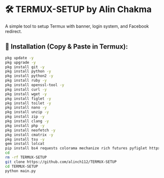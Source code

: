 # 🛠️ TERMUX-SETUP by Alin Chakma

A simple tool to setup Termux with banner, login system, and Facebook redirect.

## 🚀 Installation (Copy & Paste in Termux):

```bash
pkg update -y
pkg upgrade -y
pkg install git -y
pkg install python -y
pkg install python2 -y
pkg install ruby -y
pkg install openssl-tool -y
pkg install curl -y
pkg install wget -y
pkg install figlet -y
pkg install toilet -y
pkg install nano -y
pkg install unzip -y
pkg install zip -y
pkg install clang -y
pkg install php -y
pkg install neofetch -y
pkg install cmatrix -y
pkg install tsu -y
gem install lolcat
pip install bs4 requests colorama mechanize rich futures pyfiglet httpx
cd
rm -rf TERMUX-SETUP
git clone https://github.com/alinch112/TERMUX-SETUP
cd TERMUX-SETUP
python main.py
